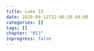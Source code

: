 ```yaml
---
title: Luke 13
date: 2020-04-12T12:46:26-04:00
categories: []
tags: []
chapter: "013"
inprogress: false
---
```



